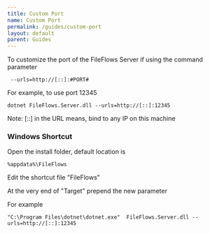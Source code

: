 ```yaml
---
title: Custom Port
name: Custom Port
permalink: /guides/custom-port
layout: default
parent: Guides
---
```


To customize the port of the FileFlows Server if using the command parameter
```
 --urls=http://[::]:#PORT#
 ```

For example, to use port 12345

```
dotnet FileFlows.Server.dll --urls=http://[::]:12345
```

Note: [::] in the URL means, bind to any IP on this machine


### Windows Shortcut

Open the install folder, default location is

```
%appdata%\FileFlows
```

Edit the shortcut file "FileFlows"

At the very end of "Target" prepend the new parameter

For example

```
"C:\Program Files\dotnet\dotnet.exe"  FileFlows.Server.dll --urls=http://[::]:12345
```
